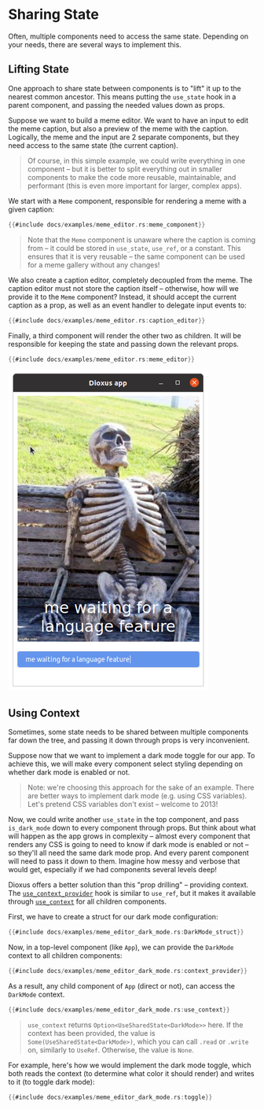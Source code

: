 # Sharing State

Often, multiple components need to access the same state. Depending on your needs, there are several ways to implement this.

## Lifting State

One approach to share state between components is to "lift" it up to the nearest common ancestor. This means putting the `use_state` hook in a parent component, and passing the needed values down as props.

Suppose we want to build a meme editor. We want to have an input to edit the meme caption, but also a preview of the meme with the caption. Logically, the meme and the input are 2 separate components, but they need access to the same state (the current caption).

> Of course, in this simple example, we could write everything in one component – but it is better to split everything out in smaller components to make the code more reusable, maintainable, and performant (this is even more important for larger, complex apps).

We start with a `Meme` component, responsible for rendering a meme with a given caption:
```rust
{{#include docs/examples/meme_editor.rs:meme_component}}
```

> Note that the `Meme` component is unaware where the caption is coming from – it could be stored in `use_state`, `use_ref`, or a constant. This ensures that it is very reusable – the same component can be used for a meme gallery without any changes!

We also create a caption editor, completely decoupled from the meme. The caption editor must not store the caption itself – otherwise, how will we provide it to the `Meme` component? Instead, it should accept the current caption as a prop, as well as an event handler to delegate input events to:

```rust
{{#include docs/examples/meme_editor.rs:caption_editor}}
```

Finally, a third component will render the other two as children. It will be responsible for keeping the state and passing down the relevant props.
```rust
{{#include docs/examples/meme_editor.rs:meme_editor}}
```
![Meme Editor Screenshot: An old plastic skeleton sitting on a park bench. Caption: "me waiting for a language feature"](./images/meme_editor_screenshot.png)

## Using Context

Sometimes, some state needs to be shared between multiple components far down the tree, and passing it down through props is very inconvenient.

Suppose now that we want to implement a dark mode toggle for our app. To achieve this, we will make every component select styling depending on whether dark mode is enabled or not.

> Note: we're choosing this approach for the sake of an example. There are better ways to implement dark mode (e.g. using CSS variables). Let's pretend CSS variables don't exist – welcome to 2013!

Now, we could write another `use_state` in the top component, and pass `is_dark_mode` down to every component through props. But think about what will happen as the app grows in complexity – almost every component that renders any CSS is going to need to know if dark mode is enabled or not – so they'll all need the same dark mode prop. And every parent component will need to pass it down to them. Imagine how messy and verbose that would get, especially if we had components several levels deep!

Dioxus offers a better solution than this "prop drilling" – providing context. The [`use_context_provider`](https://docs.rs/dioxus-hooks/latest/dioxus_hooks/fn.use_context_provider.html) hook is similar to `use_ref`, but it makes it available through [`use_context`](https://docs.rs/dioxus-hooks/latest/dioxus_hooks/fn.use_context.html) for all children components.

First, we have to create a struct for our dark mode configuration:

```rust
{{#include docs/examples/meme_editor_dark_mode.rs:DarkMode_struct}}
```

Now, in a top-level component (like `App`), we can provide the `DarkMode` context to all children components:
```rust
{{#include docs/examples/meme_editor_dark_mode.rs:context_provider}}
```

As a result, any child component of `App` (direct or not), can access the `DarkMode` context.
```rust
{{#include docs/examples/meme_editor_dark_mode.rs:use_context}}
```

> `use_context` returns `Option<UseSharedState<DarkMode>>` here. If the context has been provided, the value is `Some(UseSharedState<DarkMode>)`, which you can call `.read` or `.write` on, similarly to `UseRef`. Otherwise, the value is `None`.

For example, here's how we would implement the dark mode toggle, which both reads the context (to determine what color it should render) and writes to it (to toggle dark mode):
```rust
{{#include docs/examples/meme_editor_dark_mode.rs:toggle}}
```


